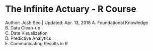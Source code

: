 # The Infinite Actuary - R Course
Author: Josh Seo | Updated: Apr. 13, 2018
A. Foundational Knowledge <br>
B. Data Clean-up <br>
C. Data Visualization <br>
D. Predictive Analytics <br>
E. Communicating Results in R <br>

